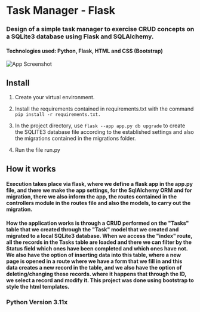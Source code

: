 # Task Manager - Flask

### Design of a simple task manager to exercise CRUD concepts on a SQLite3 database using Flask and SQLAlchemy.
#### Technologies used: Python, Flask, HTML and CSS (Bootstrap)



![App Screenshot](https://img001.prntscr.com/file/img001/eGfL-7GBT1auxzOIVNxkWw.png)



## Install

1. Create your virtual environment.
2. Install the requirements contained in requirements.txt with the command  ```pip install -r requirements.txt.```

3. In the project directory, use ```flask --app app.py db upgrade``` to create the SQLITE3 database file according to the established settings and also the migrations contained in the migrations folder.
4. Run the file run.py

## How it works

#### Execution takes place via flask, where we define a flask app in the app.py file, and there we make the app settings, for the SqlAlchemy ORM and for migration, there we also inform the app, the routes contained in the controllers module in the routes file and also the models, to carry out the migration.

#### How the application works is through a CRUD performed on the "Tasks" table that we created through the "Task" model that we created and migrated to a local SQLite3 database. When we access the "index" route, all the records in the Tasks table are loaded and there we can filter by the Status field which ones have been completed and which ones have not. We also have the option of inserting data into this table, where a new page is opened in a route where we have a form that we fill in and this data creates a new record in the table, and we also have the option of deleting/changing these records. where it happens that through the ID, we select a record and modify it. This project was done using bootstrap to style the html templates.

### Python Version 3.11x